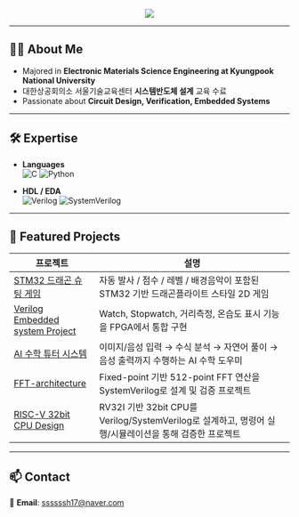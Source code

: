 <!-- 상단 배너 -->
<p align="center">
  <img src="https://capsule-render.vercel.app/api?type=soft&color=0:89CFF0,100:E0FFFF&height=170&text=Welcome!%20Seungheon%20Portfolio&fontSize=42&animation=fadeIn" />
</p>

---

## 👨‍💻 About Me
- Majored in **Electronic Materials Science Engineering at Kyungpook National University**  
- 대한상공회의소 서울기술교육센터 **시스템반도체 설계** 교육 수료
- Passionate about **Circuit Design, Verification, Embedded Systems**

---

## 🛠 Expertise
- **Languages**  
  ![C](https://img.shields.io/badge/C-00599C?style=flat-square&logo=c&logoColor=white)
  ![Python](https://img.shields.io/badge/Python-3776AB?style=flat-square&logo=python&logoColor=white)

- **HDL / EDA**  
  ![Verilog](https://img.shields.io/badge/Verilog-FF5733?style=flat-square)
  ![SystemVerilog](https://img.shields.io/badge/SystemVerilog-6A5ACD?style=flat-square)


---

## 🚀 Featured Projects
| 프로젝트 | 설명 |
|---|---|
| [STM32 드래곤 슈팅 게임](https://github.com/shhhhhhh1799/ARM-Architecture) | 자동 발사 / 점수 / 레벨 / 배경음악이 포함된 STM32 기반 드래곤플라이트 스타일 2D 게임 |
| [Verilog Embedded system Project](https://github.com/shhhhhhh1799/Verilog-Embedded-system-Project/tree/main) | Watch, Stopwatch, 거리측정, 온습도 표시 기능을 FPGA에서 통합 구현 |
| [AI 수학 튜터 시스템](https://github.com/shhhhhhh1799/AI-) | 이미지/음성 입력 → 수식 분석 → 자연어 풀이 → 음성 출력까지 수행하는 AI 수학 도우미 |
| [FFT-architecture](https://github.com/shhhhhhh1799/FFT-Architecture) | Fixed-point 기반 512-point FFT 연산을 SystemVerilog로 설계 및 검증 프로젝트 |
| [RISC-V 32bit CPU Design](https://github.com/shhhhhhh1799/RISC-V_32bit_CPU) | RV32I 기반 32bit CPU를 Verilog/SystemVerilog로 설계하고, 명령어 실행/시뮬레이션을 통해 검증한 프로젝트 |


---

## 📫 Contact
📧 **Email**: [ssssssh17@naver.com](mailto:ssssssh17@naver.com)
